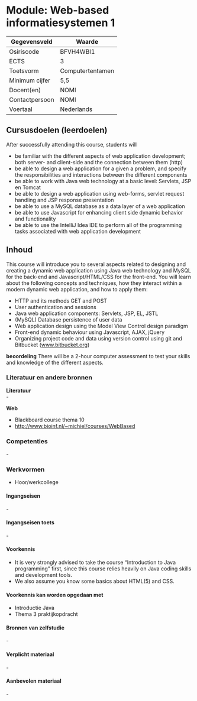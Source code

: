 # Module: Web-based informatiesystemen 1

| Gegevensveld  | Waarde |
| ------------- | ------------- |
| Osiriscode  | BFVH4WBI1  |
| ECTS  | 3 |
| Toetsvorm  | Computertentamen |
| Minimum cijfer  | 5,5 |
| Docent(en)  | NOMI |
| Contactpersoon  | NOMI |
| Voertaal  | Nederlands |

## Cursusdoelen (leerdoelen)

After successfully attending this course, students will  
- be familiar with the different aspects of web application development; both server- and client-side and the connection between them (http)
- be able to design a web application for a given a problem, and specify the responsibilities and interactions between the different components
- be able to work with Java web technology at a basic level: Servlets, JSP en Tomcat
- be able to design a web application using web-forms, servlet request handling and JSP response presentation
- be able to use a MySQL database as a data layer of a web application 
- be able to use Javascript for enhancing client side dynamic behavior and functionality
- be able to use the IntelliJ Idea IDE to perform all of the programming tasks associated with web application development

## Inhoud

This course will introduce you to several aspects related to designing and creating a dynamic web application using Java web technology and MySQL for the back-end and Javascript/HTML/CSS for the front-end. 
You will learn about the following concepts and techniques, how they interact within a modern dynamic web application, and how to apply them:  
- HTTP and its methods GET and POST 
- User authentication and sessions
- Java web application components: Servlets, JSP, EL, JSTL
- (MySQL) Database persistence of user data
- Web application design using the Model View Control design paradigm
- Front-end dynamic behaviour using Javascript, AJAX, jQuery 
- Organizing project code and data using version control using git and Bitbucket (www.bitbucket.org)


**beoordeling**
There will be a 2-hour computer assessment to test your skills and knowledge of the different aspects.

### Literatuur en andere bronnen

**Literatuur**  
\-

**Web**
- Blackboard course thema 10
- http://www.bioinf.nl/~michiel/courses/WebBased


### Competenties
\-

### Werkvormen  
- Hoor/werkcollege

#### Ingangseisen 
\-

#### Ingangseisen toets
\- 

#### Voorkennis
- It is very strongly advised to take the course “Introduction to Java programming” first, since this course relies heavily on Java coding skills and development tools.  
- We also assume you know some basics about HTML(5) and CSS.   

#### Voorkennis kan worden opgedaan met
- Introductie Java
- Thema 3 praktijkopdracht

#### Bronnen van zelfstudie
\-

#### Verplicht materiaal
\-

#### Aanbevolen materiaal
\-

